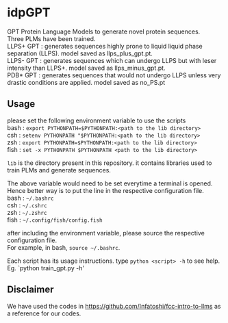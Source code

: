 # idpGPT
GPT Protein Language Models to generate novel protein sequences.</br>
Three PLMs have been trained. </br>
LLPS+ GPT : generates sequences highly prone to liquid liquid phase separation (LLPS). model saved  as llps_plus_gpt.pt.</br>
LLPS- GPT : generates sequences which can undergo LLPS but with leser intensity than LLPS+. model saved as llps_minus_gpt.pt.</br>
PDB* GPT  : generates sequences that would not undergo LLPS unless very drastic conditions are applied. model saved as no_PS.pt</br>

## Usage
please set the following environment variable to use the scripts </br>
bash : `export PYTHONPATH=$PYTHONPATH:<path to the lib directory>`</br>
csh  : `setenv PYTHONPATH "$PYTHONPATH:<path to the lib directory>`</br>
zsh  : `export PYTHONPATH=$PYTHONPATH:<path to the lib directory>`</br>
fish : `set -x PYTHONPATH $PYTHONPATH <path to the lib directory>`</br>

`lib` is the directory present in this repository. it contains libraries used to train PLMs and generate sequences.</br>

The above variable would need to be set everytime a terminal is opened.</br>
Hence better way is to put the line in the respective configuration file.</br>
bash : `~/.bashrc`</br>
csh  : `~/.cshrc`</br>
zsh  : `~/.zshrc`</br>
fish : `~/.config/fish/config.fish`</br>

after including the environment variable, please source the respective configuration file. </br>
For example, in bash, `source ~/.bashrc`.</br>

Each script has its usage instructions. type `python <script> -h` to see help.</br>
Eg. `python train_gpt.py -h'</br>


## Disclaimer
We have used the codes in https://github.com/Infatoshi/fcc-intro-to-llms as a reference for our codes.
